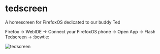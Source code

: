 # tedscreen
A homescreen for FirefoxOS dedicated to our buddy Ted


Firefox → WebIDE → Connect your FirefoxOS phone → Open App → Flash Tedscreen → :bowtie:




![tedscreen](http://pix.toile-libre.org/upload/original/1445880285.png)
